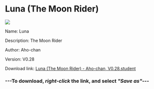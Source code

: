 # Luna (The Moon Rider)

<img src = "https://raw.githubusercontent.com/Arbiter1223/Koukou-Gurashi-Custom-Students/master/Students/Files/Luna%20(The%20Moon%20Rider).png">

Name: Luna

Description: The Moon Rider

Author: Aho-chan

Version: V0.28

Download link: <a href="https://raw.githubusercontent.com/Arbiter1223/Koukou-Gurashi-Custom-Students/master/Students/Files/Luna%20(The%20Moon%20Rider)%20-%20Aho-chan%2C%20V0.28.student">Luna (The Moon Rider) - Aho-chan, V0.28.student</a>

### ---**To download, _right-click_ the link, and select _"Save as"_**---

